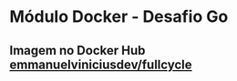 # Módulo Docker - Desafio Go

## Imagem no Docker Hub [emmanuelviniciusdev/fullcycle](https://hub.docker.com/r/emmanuelviniciusdev/fullcycle)
